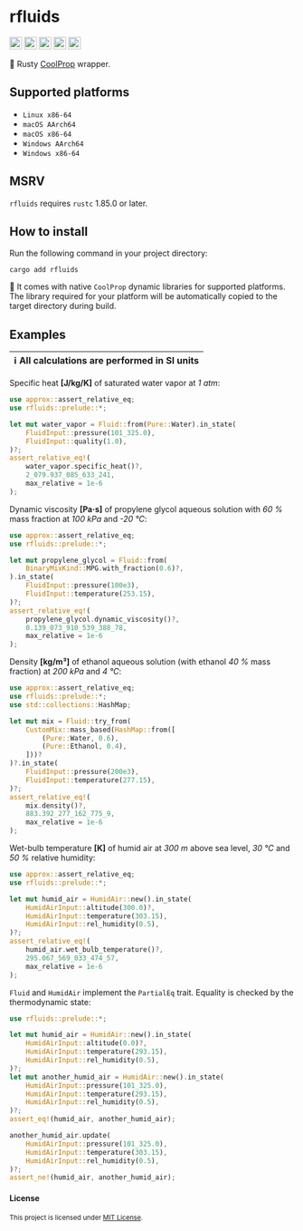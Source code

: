 ﻿# rfluids

[<img alt="GitHub" src="https://img.shields.io/badge/github-8da0cb?style=for-the-badge&labelColor=555555&logo=github" height="22">](https://github.com/portyanikhin/rfluids)
[<img alt="docs.rs" src="https://img.shields.io/badge/docs.rs-66c2a5?style=for-the-badge&labelColor=555555&logo=docs.rs" height="22">](https://docs.rs/rfluids)
[<img alt="crates.io" src="https://img.shields.io/crates/v/rfluids?style=for-the-badge&logo=rust&labelColor=555555&color=fc8d62" height="22">](https://crates.io/crates/rfluids)
[<img alt="CI" src="https://img.shields.io/github/actions/workflow/status/portyanikhin/rfluids/ci.yml?style=for-the-badge&logo=githubactions&logoColor=ffffff&label=ci&labelColor=555555" height="22">](https://github.com/portyanikhin/rfluids/actions/workflows/ci.yml)
[<img alt="codecov" src="https://img.shields.io/codecov/c/github/portyanikhin/rfluids?style=for-the-badge&logo=codecov&label=codecov&labelColor=555555" height="22">](https://app.codecov.io/gh/portyanikhin/rfluids)

🦀 Rusty [CoolProp](https://coolprop.github.io/CoolProp/) wrapper.

## Supported platforms

- `Linux x86-64`
- `macOS AArch64`
- `macOS x86-64`
- `Windows AArch64`
- `Windows x86-64`

## MSRV

`rfluids` requires `rustc` 1.85.0 or later.

## How to install

Run the following command in your project directory:

```shell
cargo add rfluids
```

🎁 It comes with native `CoolProp` dynamic libraries for supported platforms.
The library required for your platform will be automatically copied
to the target directory during build.

## Examples

| ℹ️ All calculations are performed in SI units |
| :------------------------------------------: |

Specific heat **\[J/kg/K\]** of saturated water vapor at _1 atm_:

```rust
use approx::assert_relative_eq;
use rfluids::prelude::*;

let mut water_vapor = Fluid::from(Pure::Water).in_state(
    FluidInput::pressure(101_325.0),
    FluidInput::quality(1.0),
)?;
assert_relative_eq!(
    water_vapor.specific_heat()?,
    2_079.937_085_633_241,
    max_relative = 1e-6
);
```

Dynamic viscosity **\[Pa·s\]** of propylene glycol aqueous solution
with _60 %_ mass fraction at _100 kPa_ and _-20 °C_:

```rust
use approx::assert_relative_eq;
use rfluids::prelude::*;

let mut propylene_glycol = Fluid::from(
    BinaryMixKind::MPG.with_fraction(0.6)?,
).in_state(
    FluidInput::pressure(100e3),
    FluidInput::temperature(253.15),
)?;
assert_relative_eq!(
    propylene_glycol.dynamic_viscosity()?,
    0.139_073_910_539_388_78,
    max_relative = 1e-6
);
```

Density **\[kg/m³\]** of ethanol aqueous solution (with ethanol _40 %_ mass fraction)
at _200 kPa_ and _4 °C_:

```rust
use approx::assert_relative_eq;
use rfluids::prelude::*;
use std::collections::HashMap;

let mut mix = Fluid::try_from(
    CustomMix::mass_based(HashMap::from([
        (Pure::Water, 0.6),
        (Pure::Ethanol, 0.4),
    ]))?
)?.in_state(
    FluidInput::pressure(200e3),
    FluidInput::temperature(277.15),
)?;
assert_relative_eq!(
    mix.density()?,
    883.392_277_162_775_9,
    max_relative = 1e-6
);
```

Wet-bulb temperature **\[K\]** of humid air
at _300 m_ above sea level, _30 °C_ and _50 %_ relative humidity:

```rust
use approx::assert_relative_eq;
use rfluids::prelude::*;

let mut humid_air = HumidAir::new().in_state(
    HumidAirInput::altitude(300.0)?,
    HumidAirInput::temperature(303.15),
    HumidAirInput::rel_humidity(0.5),
)?;
assert_relative_eq!(
    humid_air.wet_bulb_temperature()?,
    295.067_569_033_474_57,
    max_relative = 1e-6
);
```

`Fluid` and `HumidAir` implement the `PartialEq` trait.
Equality is checked by the thermodynamic state:

```rust
use rfluids::prelude::*;

let mut humid_air = HumidAir::new().in_state(
    HumidAirInput::altitude(0.0)?,
    HumidAirInput::temperature(293.15),
    HumidAirInput::rel_humidity(0.5),
)?;
let mut another_humid_air = HumidAir::new().in_state(
    HumidAirInput::pressure(101_325.0),
    HumidAirInput::temperature(293.15),
    HumidAirInput::rel_humidity(0.5),
)?;
assert_eq!(humid_air, another_humid_air);

another_humid_air.update(
    HumidAirInput::pressure(101_325.0),
    HumidAirInput::temperature(303.15),
    HumidAirInput::rel_humidity(0.5),
)?;
assert_ne!(humid_air, another_humid_air);
```

#### License

<sup>
This project is licensed under
<a href="https://github.com/portyanikhin/rfluids/blob/main/LICENSE">MIT License</a>.
</sup>
